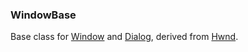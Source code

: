 ### WindowBase

Base class for [Window](<Window.md>) and [Dialog](<Dialog.md>), derived from [Hwnd](<Hwnd.md>).